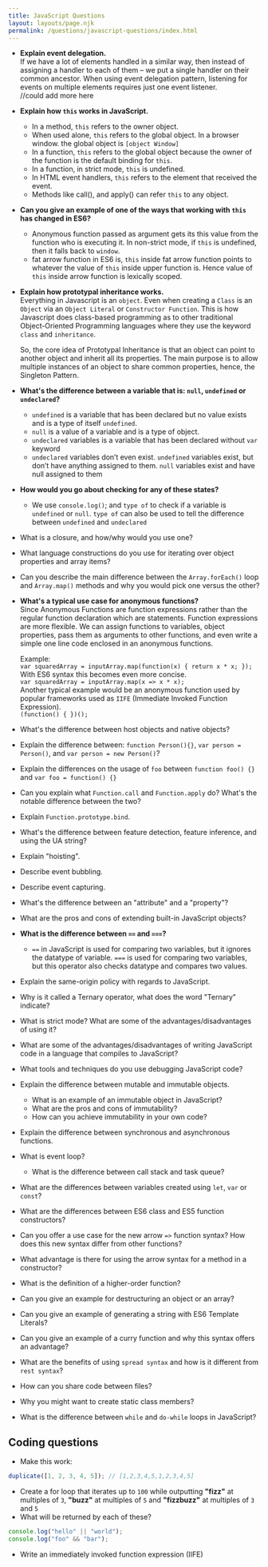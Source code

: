 ```yaml
---
title: JavaScript Questions
layout: layouts/page.njk
permalink: /questions/javascript-questions/index.html
---
```


- **Explain event delegation.**  
  If we have a lot of elements handled in a similar way, then instead of assigning a handler to each of them – we put a single handler on their common ancestor. When using event delegation pattern, listening for events on multiple elements requires just one event listener.  
  //could add more here  

- **Explain how `this` works in JavaScript.**

  - In a method, `this` refers to the owner object.
  - When used alone, `this` refers to the global object. In a browser window. the global object is `[object Window]`
  - In a function, `this` refers to the global object because the owner of the function is the default binding for `this`.
  - In a function, in strict mode, `this` is undefined.
  - In HTML event handlers, `this` refers to the element that received the event.
  - Methods like call(), and apply() can refer `this` to any object.

- **Can you give an example of one of the ways that working with `this` has changed in ES6?**

  - Anonymous function passed as argument gets its this value from the function who is executing it. In non-strict mode, if `this` is undefined, then it falls back to `window`.
  - fat arrow function in ES6 is, `this` inside fat arrow function points to whatever the value of `this` inside upper function is. Hence value of `this` inside arrow function is lexically scoped.

- **Explain how prototypal inheritance works.**  
  Everything in Javascript is an `object`. Even when creating a `Class` is an `Object` via an `Object Literal` or `Constructor Function`. This is how Javascript does class-based programming as to other traditional Object-Oriented Programming languages where they use the keyword `class` and `inheritance`.  

  So, the core idea of Prototypal Inheritance is that an object can point to another object and inherit all its properties. The main purpose is to allow multiple instances of an object to share common properties, hence, the Singleton Pattern.  

- **What's the difference between a variable that is: `null`, `undefined` or `undeclared`?**
  - `undefined` is a variable that has been declared but no value exists and is a type of itself `undefined`.
  - `null` is a value of a variable and is a type of object.
  - `undeclared` variables is a variable that has been declared without `var` keyword
  - `undeclared` variables don’t even exist. `undefined` variables exist, but don’t have anything assigned to them. `null` variables exist and have null assigned to them

- **How would you go about checking for any of these states?**
  - We use `console.log()`; and `type of` to check if a variable is `undefined` or `null`. `type of` can also be used to tell the difference between `undefined` and `undeclared`
- What is a closure, and how/why would you use one?
- What language constructions do you use for iterating over object properties and array items?
- Can you describe the main difference between the `Array.forEach()` loop and `Array.map()` methods and why you would pick one versus the other?

- **What's a typical use case for anonymous functions?**  
  Since Anonymous Functions are function expressions rather than the regular function declaration which are statements. Function expressions are more flexible. We can assign functions to variables, object properties, pass them as arguments to other functions, and even write a simple one line code enclosed in an anonymous functions.  

  Example:  
  `var squaredArray = inputArray.map(function(x) { return x * x; });`  
  With ES6 syntax this becomes even more concise.  
  `var squaredArray = inputArray.map(x => x * x);`  
  Another typical example would be an anonymous function used by popular frameworks used as `IIFE` (Immediate Invoked Function Expression).  
  `(function() { })();`
- What's the difference between host objects and native objects?
- Explain the difference between: `function Person(){}`, `var person = Person()`, and `var person = new Person()`?
- Explain the differences on the usage of `foo` between `function foo() {}` and `var foo = function() {}`
- Can you explain what `Function.call` and `Function.apply` do? What's the notable difference between the two?
- Explain `Function.prototype.bind`.
- What's the difference between feature detection, feature inference, and using the UA string?
- Explain "hoisting".
- Describe event bubbling.
- Describe event capturing.
- What's the difference between an "attribute" and a "property"?
- What are the pros and cons of extending built-in JavaScript objects?
- **What is the difference between `==` and `===`?**
  - `==` in JavaScript is used for comparing two variables, but it ignores the datatype of variable. `===` is used for comparing two variables, but this operator also checks datatype and compares two values.
- Explain the same-origin policy with regards to JavaScript.
- Why is it called a Ternary operator, what does the word "Ternary" indicate?
- What is strict mode? What are some of the advantages/disadvantages of using it?
- What are some of the advantages/disadvantages of writing JavaScript code in a language that compiles to JavaScript?
- What tools and techniques do you use debugging JavaScript code?
- Explain the difference between mutable and immutable objects.
  - What is an example of an immutable object in JavaScript?
  - What are the pros and cons of immutability?
  - How can you achieve immutability in your own code?
- Explain the difference between synchronous and asynchronous functions.
- What is event loop?
  - What is the difference between call stack and task queue?
- What are the differences between variables created using `let`, `var` or `const`?
- What are the differences between ES6 class and ES5 function constructors?
- Can you offer a use case for the new arrow `=>` function syntax? How does this new syntax differ from other functions?
- What advantage is there for using the arrow syntax for a method in a constructor?
- What is the definition of a higher-order function?
- Can you give an example for destructuring an object or an array?
- Can you give an example of generating a string with ES6 Template Literals?
- Can you give an example of a curry function and why this syntax offers an advantage?
- What are the benefits of using `spread syntax` and how is it different from `rest syntax`?
- How can you share code between files?
- Why you might want to create static class members?
- What is the difference between `while` and `do-while` loops in JavaScript?

## Coding questions

- Make this work:

```javascript
duplicate([1, 2, 3, 4, 5]); // [1,2,3,4,5,1,2,3,4,5]
```

- Create a for loop that iterates up to `100` while outputting **"fizz"** at multiples of `3`, **"buzz"** at multiples of `5` and **"fizzbuzz"** at multiples of `3` and `5`
- What will be returned by each of these?

```javascript
console.log("hello" || "world");
console.log("foo" && "bar");
```

- Write an immediately invoked function expression (IIFE)
